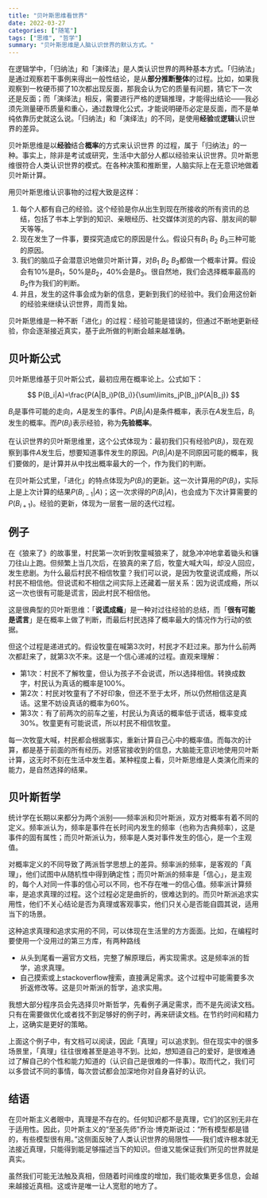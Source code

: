 ```yaml
---
title: "贝叶斯思维看世界"
date: 2022-03-27
categories: ["随笔"]
tags: ["思维", "哲学"]
summary: "贝叶斯思维是人脑认识世界的默认方式。"
---
```


在逻辑学中，「归纳法」和「演绎法」是人类认识世界的两种基本方式。「归纳法」是通过观察若干事例来得出一般性结论，是从**部分推断整体**的过程。比如，如果我观察到一枚硬币掷了10次都出现反面，那我会认为它的质量有问题，猜它下一次还是反面；而「演绎法」相反，需要进行严格的逻辑推理，才能得出结论——我必须先测量硬币质量和重心，通过数理化公式，才能说明硬币必定是反面，而不是单纯依靠历史就这么说。「归纳法」和「演绎法」的不同，是使用**经验**或**逻辑**认识世界的差异。

贝叶斯思维是以**经验**结合**概率**的方式来认识世界 的过程，属于「归纳法」的一种。事实上，除非是考试或研究，生活中大部分人都以经验来认识世界。贝叶斯思维很符合人类认识世界的模式。在各种决策和推断里，人脑实际上在无意识地做着贝叶斯计算。

用贝叶斯思维认识事物的过程大致是这样：

1. 每个人都有自己的经验。这个经验是你从出生到现在所接收的所有资讯的总结，包括了书本上学到的知识、亲眼经历、社交媒体浏览的内容、朋友间的聊天等等。
2. 现在发生了一件事，要探究造成它的原因是什么。假设只有$B_1$ $B_2$ $B_3$三种可能的原因。
3. 我们的脑瓜子会潜意识地做贝叶斯计算，对$B_1$ $B_2$ $B_3$都做一个概率计算。假设会有10%是$B_1$，50%是$B_2$，40%会是$B_3$。很自然地，我们会选择概率最高的$B_2$作为我们的判断。
4. 并且，发生的这件事会成为新的信息，更新到我们的经验中。我们会用这份新的经验来继续认识世界，周而复始。

贝叶斯思维是一种不断「进化」的过程：经验可能是错误的，但通过不断地更新经验，你会逐渐接近真实，基于此所做的判断会越来越准确。

## 贝叶斯公式

贝叶斯思维基于贝叶斯公式，最初应用在概率论上。公式如下：

$$
P(B_i|A)=\frac{P(A|B_i)P(B_i)}{\sum\limits_jP(B_j)P(A|B_j)}
$$

$B_i$是事件可能的走向，$A$是发生的事件。$P(B_i|A)$是条件概率，表示在$A$发生后，$B_i$发生的概率。而$P(B_i)$表示经验，称为**先验概率**。

在认识世界的贝叶斯思维里，这个公式体现为：最初我们只有经验$P(B_i)$，现在观察到事件$A$发生后，想要知道事件发生的原因。$P(B_i|A)$是不同原因可能的概率，我们要做的，是计算并从中找出概率最大的一个，作为我们的判断。

在贝叶斯公式里，「进化」的特点体现为$P(B_i)$的更新。这一次计算用的$P(B_i)$，实际上是上次计算的结果$P(B_{i-1}|A)$；这一次求得的$P(B_i|A)$，也会成为下次计算需要的$P(B_{i+1})$。经验的更新，体现为一层套一层的迭代过程。

## 例子

在《狼来了》的故事里，村民第一次听到牧童喊狼来了，就急冲冲地拿着锄头和镰刀往山上跑。但频繁上当几次后，在狼真的来了后，牧童大喊大叫，却没人回应，发生悲剧。为什么最后村民不相信牧童？我们可以说，是因为牧童说谎成瘾，所以村民不相信他。但说谎和不相信之间实际上还藏着一层关系：因为说谎成瘾，所以这一次也很有可能是谎言，因此村民不相信他。

这是很典型的贝叶斯思维：「**说谎成瘾**」是一种对过往经验的总结，而「**很有可能是谎言**」是在概率上做了判断，而最后村民选择了概率最大的情况作为行动的依据。

但这个过程是递进式的。假设牧童在喊第3次时，村民才不赶过来。那为什么前两次都赶来了，就第3次不来。这是一个信心递减的过程。直观来理解：

- 第1次：村民不了解牧童，但认为孩子不会说谎，所以选择相信。转换成数字，村民认为真话的概率是100%。
- 第2次：村民对牧童有了不好印象，但还不至于太坏，所以仍然相信这是真话。这里不妨设真话的概率为60%。
- 第3次：有了前两次的前车之鉴，村民认为真话的概率低于谎话，概率变成30%。牧童更有可能说谎，所以村民不相信牧童。

每一次牧童大喊，村民都会根据事实，重新计算自己心中的概率值。而每次的计算，都是基于前面的所有经历。对感官接收到的信息，大脑能无意识地使用贝叶斯计算，这无时不刻在生活中发生着。某种程度上看，贝叶斯思维是人类演化而来的能力，是自然选择的结果。

## 贝叶斯哲学

统计学在长期以来都分为两个派别——频率派和贝叶斯派，双方对概率有着不同的定义。频率派认为，频率是事件在长时间内发生的频率（也称为古典频率），这是事件的固有属性；而贝叶斯派认为，频率是人类对事件发生的信心，是一个主观值。

对概率定义的不同导致了两派哲学思想上的差异。频率派的频率，是客观的「真理」，他们试图中从随机性中得到确定性；而贝叶斯派的频率是「信心」，是主观的，每个人对同一件事的信心可以不同，也不存在唯一的信心值。频率派计算频率，是追求真理的过程。这个过程必定是曲折的，很难达到的。而贝叶斯派追求实用性，他们不关心结论是否为真理或客观事实，他们只关心是否能自圆其说，适用当下的场景。

这种追求真理和追求实用的不同，可以体现在生活里的方方面面。比如，在编程时要使用一个没用过的第三方库，有两种路线

- 从头到尾看一遍官方文档，完整了解原理后，再实现需求。这是频率派的哲学，追求真理。
- 自己摸索或上stackoverflow搜索，直接满足需求。这个过程中可能需要多次折返修改等。这是贝叶斯派的哲学，追求实用。

我想大部分程序员会先选择贝叶斯哲学，先看例子满足需求，而不是先阅读文档。只有在需要做优化或者找不到足够好的例子时，再来研读文档。在节约时间和精力上，这确实是更好的策略。

上面这个例子中，有文档可以阅读，因此「真理」可以追求到。但在现实中的很多场景里，「真理」往往很难甚至是追寻不到。比如，想知道自己的爱好，是很难通过了解自己的个性和能力知道的（认识自己是很难的一件事）。取而代之，我们可以多尝试不同的事情，每次尝试都会加深地你对自身喜好的认识。

## 结语

在贝叶斯主义者眼中，真理是不存在的。任何知识都不是真理，它们的区别无非在于适用性。因此，贝叶斯主义的“至圣先师”乔治·博克斯说过：“所有模型都是错的，有些模型很有用。”这侧面反映了人类认识世界的局限性——我们或许根本就无法接近真理，只能得到能足够描述当下的知识。但谁又能保证我们所见的世界就是真实。

虽然我们可能无法触及真相，但随着时间维度的增加，我们能收集更多信息，会越来越接近真相。这或许是唯一让人宽慰的地方了。
